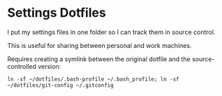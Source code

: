 # Settings Dotfiles

I put my settings files in one folder so I can track them in source control.

This is useful for sharing between personal and work machines. 

Requires creating a symlink between the original dotfile and the source-controlled version:

`ln -sf ~/dotfiles/.bash-profile ~/.bash_profile; ln -sf ~/dotfiles/git-config ~/.gitconfig `
